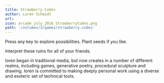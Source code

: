 ```yaml
---
title: Strawberry Cubes
author: Loren Schmidt 
url: 
icon: arcade_july_2016_StrawberryCubes.png 
path: '/volumes/3/games/strawberry-cubes'
---
```

Press any key to explore possibilities. Plant seeds if you like.

Interpret these ruins for all of your friends.

loren began in traditional media, but now creates in a number of
different realms, including games, generative poetry, procedural
sculpture and drawing. loren is committed to making deeply personal
work using a diverse and esoteric set of technical tools.
